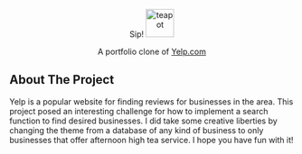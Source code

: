 <p align="center">
  Sip!
  <img src="https://user-images.githubusercontent.com/99137811/172063240-0ad67cf9-da73-439a-886a-333b6c869e8f.png" alt="teapot" width="50"/>
</p>

<p align="center">
  A portfolio clone of <a href="https://www.yelp.com/">Yelp.com</a>
</p>

<h2>About The Project</h2>
<p>Yelp is a popular website for finding reviews for businesses in the area. 
  This project posed an interesting challenge for how to implement a search function to 
find desired businesses. I did take some creative liberties by changing the theme from a database of any kind of business
to only businesses that offer afternoon high tea service. I hope you have fun with it!</p>

